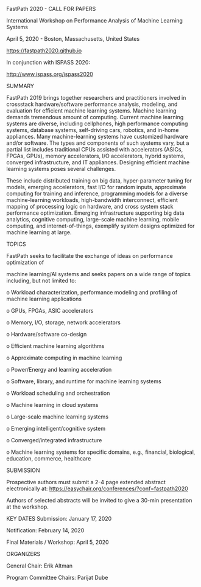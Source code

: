FastPath 2020 - CALL FOR PAPERS

International Workshop on Performance Analysis of Machine Learning Systems

April 5, 2020 - Boston, Massachusetts, United States

https://fastpath2020.github.io


In conjunction with ISPASS 2020:

http://www.ispass.org/ispass2020


SUMMARY

FastPath 2019 brings together researchers and practitioners involved in crossstack 
hardware/software performance analysis, modeling, and evaluation for
efficient machine learning systems. Machine learning demands tremendous amount of
computing. Current machine learning systems are diverse, including cellphones,
high performance computing systems, database systems, self-driving cars,
robotics, and in-home appliances. Many machine-learning systems have customized
hardware and/or software. The types and components of such systems vary, but a
partial list includes traditional CPUs assisted with accelerators (ASICs, FPGAs,
GPUs), memory accelerators, I/O accelerators, hybrid systems, converged
infrastructure, and IT appliances. Designing efficient machine learning systems
poses several challenges.

These include distributed training on big data, hyper-parameter tuning for
models, emerging accelerators, fast I/O for random inputs, approximate computing
for training and inference, programming models for a diverse machine-learning
workloads, high-bandwidth interconnect, efficient mapping of processing logic on
hardware, and cross system stack performance optimization. Emerging
infrastructure supporting big data analytics, cognitive computing, large-scale
machine learning, mobile computing, and internet-of-things, exemplify system
designs optimized for machine learning at large.

TOPICS

FastPath seeks to facilitate the exchange of ideas on performance optimization of

machine learning/AI systems and seeks papers on a wide range of topics including,
but not limited to:

 o Workload characterization, performance modeling and profiling of machine
   learning applications
   
 o GPUs, FPGAs, ASIC accelerators
 
 o Memory, I/O, storage, network accelerators
 
 o Hardware/software co-design
 
 o Efficient machine learning algorithms
 
 o Approximate computing in machine learning
 
 o Power/Energy and learning acceleration
 
 o Software, library, and runtime for machine learning systems
 
 o Workload scheduling and orchestration
 
 o Machine learning in cloud systems
 
 o Large-scale machine learning systems
 
 o Emerging intelligent/cognitive system
 
 o Converged/integrated infrastructure
 
 o Machine learning systems for specific domains, e.g., financial, biological, 
   education, commerce, healthcare

SUBMISSION

Prospective authors must submit a 2-4 page extended abstract electronically at:
https://easychair.org/conferences/?conf=fastpath2020

Authors of selected abstracts will be invited to give a 30-min presentation at the workshop.

KEY DATES
Submission: January 17, 2020

Notification: February 14, 2020

Final Materials / Workshop: April 5, 2020

ORGANIZERS

General Chair: Erik Altman

Program Committee Chairs: Parijat Dube
